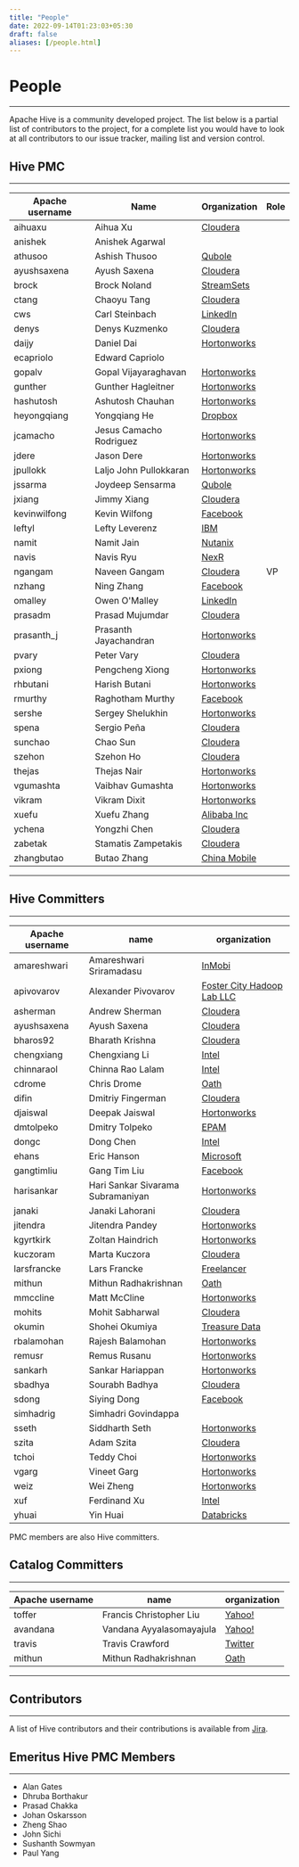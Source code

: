 ```yaml
---
title: "People"
date: 2022-09-14T01:23:03+05:30
draft: false
aliases: [/people.html]
---
```


<!---
  Licensed to the Apache Software Foundation (ASF) under one
  or more contributor license agreements.  See the NOTICE file
  distributed with this work for additional information
  regarding copyright ownership.  The ASF licenses this file
  to you under the Apache License, Version 2.0 (the
  "License"); you may not use this file except in compliance
  with the License.  You may obtain a copy of the License at

  http://www.apache.org/licenses/LICENSE-2.0

  Unless required by applicable law or agreed to in writing,
  software distributed under the License is distributed on an
  "AS IS" BASIS, WITHOUT WARRANTIES OR CONDITIONS OF ANY
  KIND, either express or implied.  See the License for the
  specific language governing permissions and limitations
  under the License. -->

# People
---


Apache Hive is a community developed project. The list below is a partial
list of contributors to the project, for a complete list you would have to look
at all contributors to our issue tracker, mailing list and version control.



## Hive PMC
---

| Apache username | Name                    | Organization                                               | Role |
|-----------------|-------------------------|------------------------------------------------------------|------|
| aihuaxu         | Aihua Xu                | <a href="http://cloudera.com/">Cloudera</a>                |      |
| anishek         | Anishek Agarwal         |                                                            |      | 
| athusoo         | Ashish Thusoo           | <a href="http://qubole.com/">Qubole</a>                    |      |
| ayushsaxena     | Ayush Saxena            | <a href="http://cloudera.com/">Cloudera</a>                |      |
| brock           | Brock Noland            | <a href="http://streamsets.com/">StreamSets</a>            |      |
| ctang           | Chaoyu Tang             | <a href="http://cloudera.com/">Cloudera</a>                |      |
| cws             | Carl Steinbach          | <a href="http://linkedin.com">LinkedIn</a>                 |      |
| denys           | Denys Kuzmenko          | <a href="http://cloudera.com/">Cloudera</a>                |      |
| daijy           | Daniel Dai              | <a href="http://hortonworks.com/">Hortonworks</a>          |      |
| ecapriolo       | Edward Capriolo         |                                                            |      |
| gopalv          | Gopal Vijayaraghavan    | <a href="http://hortonworks.com/">Hortonworks</a>          |      |
| gunther         | Gunther Hagleitner      | <a href="http://hortonworks.com/">Hortonworks</a>          |      |
| hashutosh       | Ashutosh Chauhan        | <a href="http://hortonworks.com/">Hortonworks</a>          |      |
| heyongqiang     | Yongqiang He            | <a href="http://dropbox.com/">Dropbox</a>                  |      |
| jcamacho        | Jesus Camacho Rodriguez | <a href="http://hortonworks.com/">Hortonworks</a>          |      |
| jdere           | Jason Dere              | <a href="http://hortonworks.com/">Hortonworks</a>          |      |
| jpullokk        | Laljo John Pullokkaran  | <a href="http://hortonworks.com/">Hortonworks</a>          |      |
| jssarma         | Joydeep Sensarma        | <a href="http://qubole.com/">Qubole</a>                    |      |
| jxiang          | Jimmy Xiang             | <a href="http://cloudera.com/">Cloudera</a>                |      |
| kevinwilfong    | Kevin Wilfong           | <a href="http://facebook.com/">Facebook</a>                |      |
| leftyl          | Lefty Leverenz          | <a href="https://www.ibm.com/">IBM</a>                     |      |
| namit           | Namit Jain              | <a href="http://www.nutanix.com/">Nutanix</a>              |      |
| navis           | Navis Ryu               | <a href="http://nexr.com/">NexR</a>                        |      |
| ngangam         | Naveen Gangam           | <a href="http://cloudera.com/">Cloudera</a>                | VP   |
| nzhang          | Ning Zhang              | <a href="http://facebook.com/">Facebook</a>                |      |
| omalley         | Owen O'Malley           | <a href="http://linkedin.com/">LinkedIn</a>                |      |
| prasadm         | Prasad Mujumdar         | <a href="http://cloudera.com/">Cloudera</a>                |      |
| prasanth_j      | Prasanth Jayachandran   | <a href="http://hortonworks.com/">Hortonworks</a>          |      |
| pvary           | Peter Vary              | <a href="http://cloudera.com/">Cloudera</a>                |      |
| pxiong          | Pengcheng Xiong         | <a href="http://hortonworks.com/">Hortonworks</a>          |      |
| rhbutani        | Harish Butani           | <a href="http://hortonworks.com/">Hortonworks</a>          |      |
| rmurthy         | Raghotham Murthy        | <a href="http://facebook.com/">Facebook</a>                |      |
| sershe          | Sergey Shelukhin        | <a href="http://hortonworks.com/">Hortonworks</a>          |      |
| spena           | Sergio Peña             | <a href="http://cloudera.com/">Cloudera</a>                |      |
| sunchao         | Chao Sun                | <a href="http://cloudera.com/">Cloudera</a>                |      |
| szehon          | Szehon Ho               | <a href="http://cloudera.com/">Cloudera</a>                |      |
| thejas          | Thejas Nair             | <a href="http://hortonworks.com/">Hortonworks</a>          |      |
| vgumashta       | Vaibhav Gumashta        | <a href="http://hortonworks.com/">Hortonworks</a>          |      |
| vikram          | Vikram Dixit            | <a href="http://hortonworks.com/">Hortonworks</a>          |      |
| xuefu           | Xuefu Zhang             | <a href="https://www.alibaba.com/">Alibaba Inc</a>         |      |
| ychena          | Yongzhi Chen            | <a href="http://cloudera.com/">Cloudera</a>                |      |
| zabetak         | Stamatis Zampetakis     | <a href="http://cloudera.com/">Cloudera</a>                |      |
| zhangbutao      | Butao Zhang             | <a href="https://www.chinamobileltd.com/">China Mobile</a> |      |

---
## Hive Committers
---
| Apache username | name                              | organization                                                                 |
|-----------------|-----------------------------------|------------------------------------------------------------------------------|
| amareshwari     | Amareshwari Sriramadasu           | <a href="http://www.inmobi.com/">InMobi</a>                                  |
| apivovarov      | Alexander Pivovarov               | <a href="http://fostercitylab.crabdance.com/">Foster City Hadoop Lab LLC</a> |
| asherman        | Andrew Sherman                    | <a href="http://cloudera.com/">Cloudera</a>                                  |
| ayushsaxena     | Ayush Saxena                      | <a href="http://cloudera.com/">Cloudera</a>                                  |
| bharos92        | Bharath Krishna                   | <a href="http://cloudera.com/">Cloudera</a>                                  |
| chengxiang      | Chengxiang Li                     | <a href="http://intel.com/">Intel</a>                                        |
| chinnaraol      | Chinna Rao Lalam                  | <a href="http://intel.com/">Intel</a>                                        |
| cdrome          | Chris Drome                       | <a href="https://www.oath.com/">Oath</a>                                     |
| difin           | Dmitriy Fingerman                 | <a href="http://cloudera.com/">Cloudera</a>                                  |
| djaiswal        | Deepak Jaiswal                    | <a href="http://hortonworks.com/">Hortonworks</a>                            |
| dmtolpeko       | Dmitry Tolpeko                    | <a href="http://www.epam.com/">EPAM</a>                                      |
| dongc           | Dong Chen                         | <a href="http://intel.com/">Intel</a>                                        |
| ehans           | Eric Hanson                       | <a href="http://microsoft.com">Microsoft</a>                                 |
| gangtimliu      | Gang Tim Liu                      | <a href="http://facebook.com/">Facebook</a>                                  |
| harisankar      | Hari Sankar Sivarama Subramaniyan | <a href="http://hortonworks.com/">Hortonworks</a>                            |
| janaki          | Janaki Lahorani                   | <a href="http://cloudera.com/">Cloudera</a>                                  |
| jitendra        | Jitendra Pandey                   | <a href="http://hortonworks.com/">Hortonworks</a>                            |
| kgyrtkirk       | Zoltan Haindrich                  | <a href="http://hortonworks.com/">Hortonworks</a>                            |
| kuczoram        | Marta Kuczora                     | <a href="http://cloudera.com/">Cloudera</a>                                  |
| larsfrancke     | Lars Francke                      | <a href="http://lars-francke.de/en/">Freelancer</a>                          |
| mithun          | Mithun Radhakrishnan              | <a href="https://www.oath.com/">Oath</a>                                     |
| mmccline        | Matt McCline                      | <a href="http://hortonworks.com/">Hortonworks</a>                            |
| mohits          | Mohit Sabharwal                   | <a href="http://cloudera.com/">Cloudera</a>                                  |
| okumin          | Shohei Okumiya                    | <a href="https://www.treasuredata.com/">Treasure Data</a>                    |
| rbalamohan      | Rajesh Balamohan                  | <a href="http://hortonworks.com/">Hortonworks</a>                            |
| remusr          | Remus Rusanu                      | <a href="http://hortonworks.com/">Hortonworks</a>                            |
| sankarh         | Sankar Hariappan                  | <a href="http://hortonworks.com/">Hortonworks</a>                            |
| sbadhya         | Sourabh Badhya                    | <a href="http://cloudera.com/">Cloudera</a>                                  |
| sdong           | Siying Dong                       | <a href="http://facebook.com/">Facebook</a>                                  |
| simhadrig       | Simhadri Govindappa               |                                                                              |
| sseth           | Siddharth Seth                    | <a href="http://hortonworks.com/">Hortonworks</a>                            |
| szita           | Adam Szita                        | <a href="http://cloudera.com/">Cloudera</a>                                  |
| tchoi           | Teddy Choi                        | <a href="http://hortonworks.com/">Hortonworks</a>                            |
| vgarg           | Vineet Garg                       | <a href="http://hortonworks.com/">Hortonworks</a>                            |
| weiz            | Wei Zheng                         | <a href="http://hortonworks.com/">Hortonworks</a>                            |
| xuf             | Ferdinand Xu                      | <a href="http://intel.com/">Intel</a>                                        |
| yhuai           | Yin Huai                          | <a href="http://databricks.com/">Databricks</a>                              |

PMC members are also Hive committers.

## Catalog Committers
---
| Apache username | name                     | organization                             |
|-----------------|--------------------------|------------------------------------------|
| toffer          | Francis Christopher Liu  | <a href="http://yahoo.com/">Yahoo!</a>   |
| avandana        | Vandana Ayyalasomayajula | <a href="http://yahoo.com/">Yahoo!</a>   |
| travis          | Travis Crawford          | <a href="http://twitter.com">Twitter</a> |
| mithun          | Mithun Radhakrishnan     | <a href="https://www.oath.com/">Oath</a> |


---
## Contributors
---
A list of Hive contributors and their contributions is available from
[Jira](https://issues.apache.org/jira/secure/ConfigureReport.jspa?projectOrFilterId=project-12310843&amp;statistictype=assignees&amp;selectedProjectId=12310843&amp;reportKey=com.atlassian.jira.plugin.system.reports%3Apie-report&amp;Next=Next).

## Emeritus Hive PMC Members
---
* Alan Gates
* Dhruba Borthakur
* Prasad Chakka
* Johan Oskarsson
* Zheng Shao
* John Sichi
* Sushanth Sowmyan
* Paul Yang
